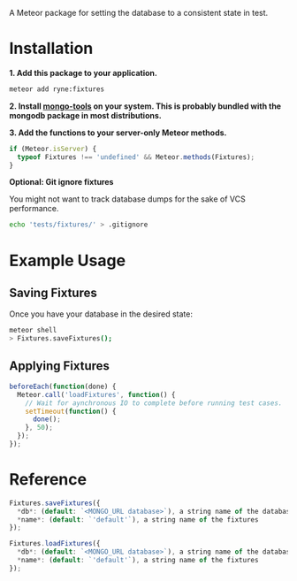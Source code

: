 A Meteor package for setting the database to a consistent state in test.

Installation
============

**1. Add this package to your application.**

```sh
meteor add ryne:fixtures
```

**2. Install [mongo-tools](https://github.com/mongodb/mongo-tools) on your system. This is probably bundled with the mongodb package in most distributions.**

**3. Add the functions to your server-only Meteor methods.**

```js
if (Meteor.isServer) {
  typeof Fixtures !== 'undefined' && Meteor.methods(Fixtures);
}
```

**Optional: Git ignore fixtures**

You might not want to track database dumps for the sake of VCS performance.

```sh
echo 'tests/fixtures/' > .gitignore
```

Example Usage
=============

Saving Fixtures
---------------

Once you have your database in the desired state:

```sh
meteor shell
> Fixtures.saveFixtures();
```

Applying Fixtures
-----------------

```js
beforeEach(function(done) {
  Meteor.call('loadFixtures', function() {
    // Wait for aynchronous IO to complete before running test cases.
    setTimeout(function() {
      done();
    }, 50);
  });
});
```

Reference
=========

```js
Fixtures.saveFixtures({
  *db*: (default: `<MONGO_URL database>`), a string name of the database to save,
  *name*: (default: `'default'`), a string name of the fixtures
});
```

```js
Fixtures.loadFixtures({
  *db*: (default: `<MONGO_URL database>`), a string name of the database to load,
  *name*: (default: `'default'`), a string name of the fixtures
});
```
